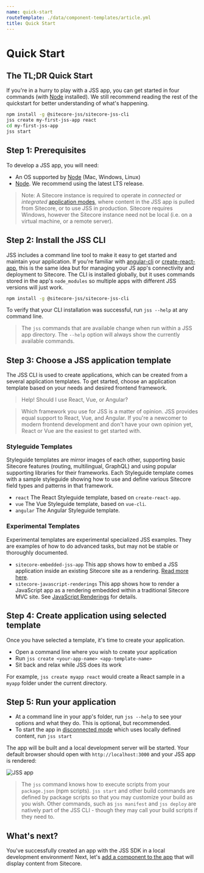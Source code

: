 ```yaml
---
name: quick-start
routeTemplate: ./data/component-templates/article.yml
title: Quick Start
---
```

# Quick Start

## The TL;DR Quick Start

If you're in a hurry to play with a JSS app, you can get started in four commands (with [Node](https://nodejs.org) installed). We still recommend reading the rest of the quickstart for better understanding of what's happening.

```bash
npm install -g @sitecore-jss/sitecore-jss-cli
jss create my-first-jss-app react
cd my-first-jss-app
jss start
```

## Step 1: Prerequisites

To develop a JSS app, you will need:

* An OS supported by [Node](https://nodejs.org) (Mac, Windows, Linux)
* [Node](https://nodejs.org). We recommend using the latest LTS release.

> Note: A Sitecore instance is required to operate in _connected_ or _integrated_ [application modes](/docs/fundamentals/application-modes), where content in the JSS app is pulled from Sitecore, or to use JSS in production. Sitecore requires Windows, however the Sitecore instance need not be local (i.e. on a virtual machine, or a remote server).

## Step 2: Install the JSS CLI

JSS includes a command line tool to make it easy to get started and maintain your application. If you're familiar with [angular-cli](https://cli.angular.io/) or [create-react-app](https://github.com/facebook/create-react-app), this is the same idea but for managing your JS app's connectivity and deployment to Sitecore. The CLI is installed globally, but it uses commands stored in the app's `node_modules` so multiple apps with different JSS versions will just work.

```bash
npm install -g @sitecore-jss/sitecore-jss-cli
```

To verify that your CLI installation was successful, run `jss --help` at any command line.

> The `jss` commands that are available change when run within a JSS app directory. The `--help` option will always show the currently available commands.

## Step 3: Choose a JSS application template

The JSS CLI is used to create applications, which can be created from a several application templates. To get started, choose an application template based on your needs and desired frontend framework.

> Help! Should I use React, Vue, or Angular?

> Which framework you use for JSS is a matter of opinion. JSS provides equal support to React, Vue, and Angular. If you're a newcomer to modern frontend development and don't have your own opinion yet, React or Vue are the easiest to get started with.

### Styleguide Templates

Styleguide templates are mirror images of each other, supporting basic Sitecore features (routing, multilingual, GraphQL) and using popular supporting libraries for their frameworks. Each Styleguide template comes with a sample styleguide showing how to use and define various Sitecore field types and patterns in that framework.

* `react` The React Styleguide template, based on `create-react-app`.
* `vue` The Vue Styleguide template, based on `vue-cli`.
* `angular` The Angular Styleguide template.

### Experimental Templates

Experimental templates are experimental specialized JSS examples. They are examples of how to do advanced tasks, but may not be stable or thoroughly documented.

* `sitecore-embedded-jss-app` This app shows how to embed a JSS application inside an existing Sitecore site as a rendering. [Read more here](/docs/techniques/mvc-integration/client-side-embedding).
* `sitecore-javascript-renderings` This app shows how to render a JavaScript app as a rendering embedded within a traditional Sitecore MVC site. See [JavaScript Renderings](/docs/techniques/mvc-integration/javascript-rendering) for details.

## Step 4: Create application using selected template

Once you have selected a template, it's time to create your application.

* Open a command line where you wish to create your application
* Run `jss create <your-app-name> <app-template-name>`
* Sit back and relax while JSS does its work

For example, `jss create myapp react` would create a React sample in a `myapp` folder under the current directory.

## Step 5: Run your application

* At a command line in your app's folder, run `jss --help` to see your options and what they do. This is optional, but recommended.
* To start the app in [disconnected mode](/docs/fundamentals/application-modes) which uses locally defined content, run `jss start`

The app will be built and a local development server will be started.
Your default browser should open with `http://localhost:3000` and your JSS app is rendered:

<img src="/dist/JssDocs/assets/img/jss-built.png" alt="JSS app" />

> The `jss` command knows how to execute scripts from your `package.json` (npm scripts). `jss start` and other build commands are defined by package scripts so that you may customize your build as you wish. Other commands, such as `jss manifest` and `jss deploy` are natively part of the JSS CLI - though they may call your build scripts if they need to.

## What's next?

You've successfully created an app with the JSS SDK in a local development environment! Next, let's [add a component to the app](./first-component) that will display content from Sitecore.
